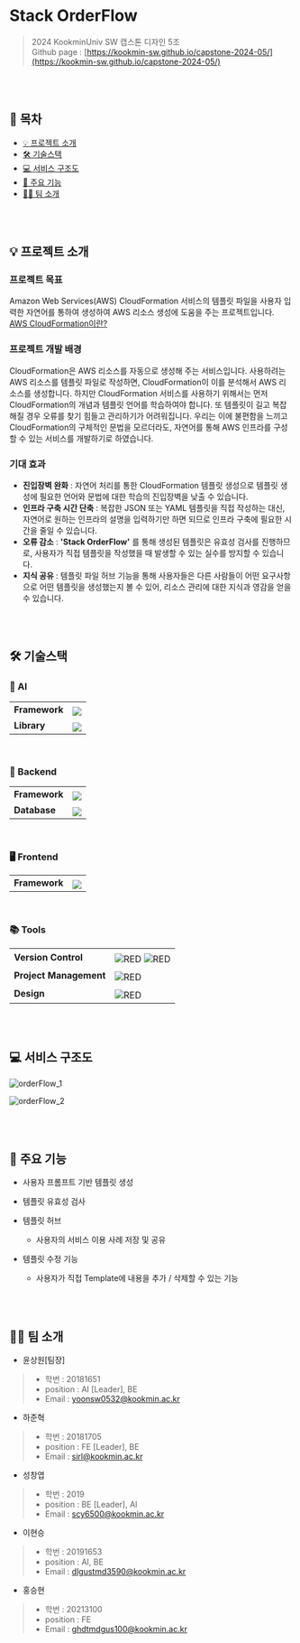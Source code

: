 # Stack OrderFlow

> 2024 KookminUniv SW 캡스톤 디자인 5조  
> Github page : [https://kookmin-sw.github.io/capstone-2024-05/](https://kookmin-sw.github.io/capstone-2024-05/)

<br/>
<br/>

## 📔 목차
- [💡 프로젝트 소개](#💡-프로젝트-소개)
- [🛠️ 기술스택](#🛠️-기술스택)
- [💻 서비스 구조도](#💻-서비스-구조도)
- [📌 주요 기능](#📌-주요-기능)
- [🧑‍💻 팀 소개](#🧑‍💻-팀-소개)
<!-- - [✏️ 사용법](#-사용법)
- [📹 시연 영상](#-시연-영상) -->

<br/>
<br/>

## 💡 프로젝트 소개

### 프로젝트 목표
Amazon Web Services(AWS) CloudFormation 서비스의 템플릿 파일을 사용자 입력한 자연어를 통하여 생성하여 AWS 리소스 생성에 도움을 주는 프로젝트입니다.   
[AWS CloudFormation이란?](https://docs.aws.amazon.com/ko_kr/AWSCloudFormation/latest/UserGuide/Welcome.html)

### 프로젝트 개발 배경
CloudFormation은 AWS 리소스를 자동으로 생성해 주는 서비스입니다. 사용하려는 AWS 리소스를 템플릿 파일로 작성하면, CloudFormation이 이를 분석해서 AWS 리소스를 생성합니다. 하지만 CloudFormation 서비스를 사용하기 위해서는 먼저 CloudFormation의 개념과 템플릿 언어를 학습하여야 합니다. 또 템플릿이 길고 복잡해질 경우 오류를 찾기 힘들고 관리하기가 어려워집니다. 우리는 이에 불편함을 느끼고 CloudFormation의 구체적인 문법을 모르더라도, 자연어를 통해 AWS 인프라를 구성할 수 있는 서비스를 개발하기로 하였습니다.

### 기대 효과
* **진입장벽 완화** : 자연어 처리를 통한 CloudFormation 템플릿 생성으로 템플릿 생성에 필요한 언어와 문법에 대한 학습의 진입장벽을 낮출 수 있습니다.
* **인프라 구축 시간 단축** : 복잡한 JSON 또는 YAML 템플릿을 직접 작성하는 대신, 자연어로 원하는 인프라의 설명을 입력하기만 하면 되므로 인프라 구축에 필요한 시간을 줄일 수 있습니다.
* **오류 감소** : **'Stack OrderFlow'** 를 통해 생성된 템플릿은 유효성 검사를 진행하므로, 사용자가 직접 템플릿을 작성했을 때 발생할 수 있는 실수를 방지할 수 있습니다.
* **지식 공유** : 템플릿 파일 허브 기능을 통해 사용자들은 다른 사람들이 어떤 요구사항으로 어떤 템플릿을 생성했는지 볼 수 있어, 리소스 관리에 대한 지식과 영감을 얻을 수 있습니다.

<br/>
<br/>

## 🛠️ 기술스택

### 🤖 AI
<div style="text-align:center">
  <table >
    <tr>
      <td><strong>Framework</strong></td>
      <td><img src="https://img.shields.io/badge/LangChain-294444?style=&logo=LangChain&logoColor=white" style="margin-top: 6px;"/>
    </tr>
    <tr>
      <td><strong>Library</strong></td>
      <td><img src="https://img.shields.io/badge/PyTorch-EE4C2C?style=&logo=pytorch&logoColor=white" style="margin-top: 6px;"/>
    </tr>
   </table>     
  </div>
<br />

### 💾 Backend
<div style="text-align:center">
  <table >
    <tr>
      <td><strong>Framework</strong></td>
      <td><img src="https://img.shields.io/badge/FastAPI-009688?style=&logo=fastapi&logoColor=white" style="margin-top: 6px;"/>
    </tr>
    <tr>
      <td><strong>Database</strong></td>
      <td><img src="https://img.shields.io/badge/PostgreSQL-4169E1?style=&logo=postgreSQL&logoColor=white" style="margin-top: 6px;"/>
    </tr>
   </table>     
  </div>
<br />

### 🖥️ Frontend
<div style="text-align:center">
  <table >
    <tr>
      <td><strong>Framework</strong></td>
      <td><img src="https://img.shields.io/badge/Next.js-000000?style=e&logo=nextdotjs&logoColor=white" style="margin-top: 6px;"/>
    </tr>
   </table>     
  </div>
  <br />


### 📚 Tools
<div style="text-align:center">
  <table>
  <tr>
      <td><strong>Version Control</strong></td>
      <td><img alt="RED" src ="https://img.shields.io/badge/git-E6484F.svg?style=&logo=git&logoColor=white" style="margin-top: 6px;"/>  <img alt="RED" src ="https://img.shields.io/badge/github-%23121011.svg?style=&logo=github&logoColor=white style="margin-top: 6px;""/> </td>
    </tr>
    <tr>
      <td><strong>Project Management</strong></td>
      <td><img alt="RED" src ="https://img.shields.io/badge/Notion-000000.svg?&style=&logo=Notion&logoColor=white" style="margin-top: 6px;"/></td>
    </tr>
    <tr>
      <td><strong>Design</strong></td>
      <td><img alt="RED" src ="https://img.shields.io/badge/Figma-F24E1E.svg?&style=&logo=Figma&logoColor=white" style="margin-top: 6px;"/></td>
    </tr>
   </table>  
  </div>
<br />

<br/>

## 💻 서비스 구조도

![orderFlow_1](https://github.com/kookmin-sw/capstone-2024-05/assets/81635179/74100128-5140-466f-9cec-8f51b972d233)

![orderFlow_2](https://github.com/kookmin-sw/capstone-2024-05/assets/81635179/d26f17bf-5dde-46c6-96ff-4a4758fa755c)

<br/><br/>

## 📌 주요 기능

* 사용자 프롬프트 기반 템플릿 생성


* 템플릿 유효성 검사 
   

* 템플릿 허브   
	* 사용자의 서비스 이용 사례 저장 및 공유

* 템플릿 수정 기능
	* 사용자가 직접 Template에 내용을 추가 / 삭제할 수 있는 기능



<br/><br/>

## 🧑‍💻 팀 소개

- 윤상원[팀장]
> - 학번 : 20181651
> - position : AI [Leader], BE
> - Email : yoonsw0532@kookmin.ac.kr

- 하준혁 
> - 학번 : 20181705
> - position : FE [Leader], BE
> - Email : sirl@kookmin.ac.kr

- 성창엽
> - 학번 : 2019
> - position : BE [Leader], AI
> - Email : scy6500@kookmin.ac.kr

- 이현승
> - 학번 : 20191653
> - position : AI, BE
> - Email : dlgustmd3590@kookmin.ac.kr

- 홍승현
> - 학번 : 20213100
> - position : FE
> - Email : ghdtmdgus100@kookmin.ac.kr

